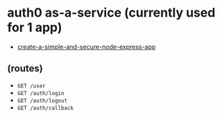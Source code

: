 # auth0 as-a-service (currently used for 1 app)

- [create-a-simple-and-secure-node-express-app](https://auth0.com/blog/create-a-simple-and-secure-node-express-app/)

## (routes)
- `GET /user`
- `GET /auth/login`
- `GET /auth/logout`
- `GET /auth/callback`
